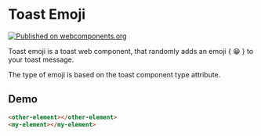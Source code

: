 # Toast Emoji

[![Published on webcomponents.org](https://img.shields.io/badge/webcomponents.org-published-blue.svg)](https://www.webcomponents.org/element/owner/my-element)

Toast emoji is a toast web component, that randomly adds an  emoji { 😁 } to your toast message. 

The type of emoji is based on the toast component type attribute.

## Demo

<!--
```
<custom-element-demo>
  <template>
    
    <next-code-block></next-code-block>
  </template>
</custom-element-demo>
```
-->

```html
<other-element></other-element>
<my-element></my-element>
```


